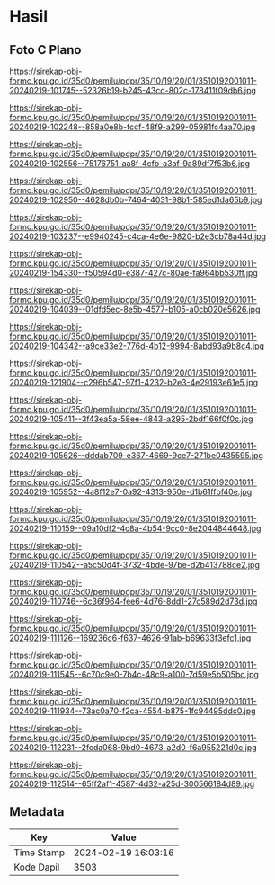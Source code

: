 # Hasil

## Foto C Plano

https://sirekap-obj-formc.kpu.go.id/35d0/pemilu/pdpr/35/10/19/20/01/3510192001011-20240219-101745--52326b19-b245-43cd-802c-178411f09db6.jpg

https://sirekap-obj-formc.kpu.go.id/35d0/pemilu/pdpr/35/10/19/20/01/3510192001011-20240219-102248--858a0e8b-fccf-48f9-a299-05981fc4aa70.jpg

https://sirekap-obj-formc.kpu.go.id/35d0/pemilu/pdpr/35/10/19/20/01/3510192001011-20240219-102556--75176751-aa8f-4cfb-a3af-9a89df7f53b6.jpg

https://sirekap-obj-formc.kpu.go.id/35d0/pemilu/pdpr/35/10/19/20/01/3510192001011-20240219-102950--4628db0b-7464-4031-98b1-585ed1da65b9.jpg

https://sirekap-obj-formc.kpu.go.id/35d0/pemilu/pdpr/35/10/19/20/01/3510192001011-20240219-103237--e9940245-c4ca-4e6e-9820-b2e3cb78a44d.jpg

https://sirekap-obj-formc.kpu.go.id/35d0/pemilu/pdpr/35/10/19/20/01/3510192001011-20240219-154330--f50594d0-e387-427c-80ae-fa964bb530ff.jpg

https://sirekap-obj-formc.kpu.go.id/35d0/pemilu/pdpr/35/10/19/20/01/3510192001011-20240219-104039--01dfd5ec-8e5b-4577-b105-a0cb020e5626.jpg

https://sirekap-obj-formc.kpu.go.id/35d0/pemilu/pdpr/35/10/19/20/01/3510192001011-20240219-104342--a9ce33e2-776d-4b12-9994-8abd93a9b8c4.jpg

https://sirekap-obj-formc.kpu.go.id/35d0/pemilu/pdpr/35/10/19/20/01/3510192001011-20240219-121904--c296b547-97f1-4232-b2e3-4e29193e61e5.jpg

https://sirekap-obj-formc.kpu.go.id/35d0/pemilu/pdpr/35/10/19/20/01/3510192001011-20240219-105411--3f43ea5a-58ee-4843-a295-2bdf166f0f0c.jpg

https://sirekap-obj-formc.kpu.go.id/35d0/pemilu/pdpr/35/10/19/20/01/3510192001011-20240219-105626--dddab709-e367-4669-9ce7-271be0435595.jpg

https://sirekap-obj-formc.kpu.go.id/35d0/pemilu/pdpr/35/10/19/20/01/3510192001011-20240219-105952--4a8f12e7-0a92-4313-950e-d1b61ffbf40e.jpg

https://sirekap-obj-formc.kpu.go.id/35d0/pemilu/pdpr/35/10/19/20/01/3510192001011-20240219-110159--09a10df2-4c8a-4b54-9cc0-8e2044844648.jpg

https://sirekap-obj-formc.kpu.go.id/35d0/pemilu/pdpr/35/10/19/20/01/3510192001011-20240219-110542--a5c50d4f-3732-4bde-97be-d2b413788ce2.jpg

https://sirekap-obj-formc.kpu.go.id/35d0/pemilu/pdpr/35/10/19/20/01/3510192001011-20240219-110746--6c36f964-fee6-4d76-8dd1-27c589d2d73d.jpg

https://sirekap-obj-formc.kpu.go.id/35d0/pemilu/pdpr/35/10/19/20/01/3510192001011-20240219-111126--169236c6-f637-4626-91ab-b69633f3efc1.jpg

https://sirekap-obj-formc.kpu.go.id/35d0/pemilu/pdpr/35/10/19/20/01/3510192001011-20240219-111545--6c70c9e0-7b4c-48c9-a100-7d59e5b505bc.jpg

https://sirekap-obj-formc.kpu.go.id/35d0/pemilu/pdpr/35/10/19/20/01/3510192001011-20240219-111934--73ac0a70-f2ca-4554-b875-1fc94495ddc0.jpg

https://sirekap-obj-formc.kpu.go.id/35d0/pemilu/pdpr/35/10/19/20/01/3510192001011-20240219-112231--2fcda068-9bd0-4673-a2d0-f6a955221d0c.jpg

https://sirekap-obj-formc.kpu.go.id/35d0/pemilu/pdpr/35/10/19/20/01/3510192001011-20240219-112514--65ff2af1-4587-4d32-a25d-300566184d89.jpg


## Metadata

| Key        | Value               |
| ---------- | ------------------- |
| Time Stamp | 2024-02-19 16:03:16 |
| Kode Dapil | 3503                |



